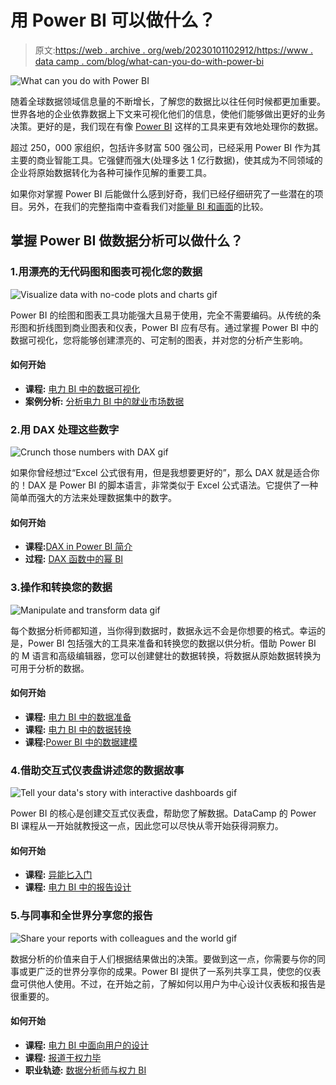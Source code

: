 # 用 Power BI 可以做什么？

> 原文:[https://web . archive . org/web/20230101102912/https://www . data camp . com/blog/what-can-you-do-with-power-bi](https://web.archive.org/web/20230101102912/https://www.datacamp.com/blog/what-can-you-do-with-power-bi)

![What can you do with Power BI](../Images/a1bb65f4b11a9083365381be360bcf5e.png)

随着全球数据领域信息量的不断增长，了解您的数据比以往任何时候都更加重要。世界各地的企业依靠数据上下文来可视化他们的信息，使他们能够做出更好的业务决策。更好的是，我们现在有像 [Power BI](https://web.archive.org/web/20221212140010/https://www.datacamp.com/learn/power-bi) 这样的工具来更有效地处理你的数据。

超过 250，000 家组织，包括许多财富 500 强公司，已经采用 Power BI 作为其主要的商业智能工具。它强健而强大(处理多达 1 亿行数据)，使其成为不同领域的企业将原始数据转化为各种可操作见解的重要工具。

如果你对掌握 Power BI 后能做什么感到好奇，我们已经仔细研究了一些潜在的项目。另外，在我们的完整指南中查看我们对[能量 BI 和画面](https://web.archive.org/web/20221212140010/https://www.datacamp.com/blog/what-can-you-do-with-power-bi)的比较。

## 掌握 Power BI 做数据分析可以做什么？

### 1.用漂亮的无代码图和图表可视化您的数据

![Visualize data with no-code plots and charts gif](../Images/391c67f50c6639a83ce8623b67ee08e9.png)

Power BI 的绘图和图表工具功能强大且易于使用，完全不需要编码。从传统的条形图和折线图到商业图表和仪表，Power BI 应有尽有。通过掌握 Power BI 中的数据可视化，您将能够创建漂亮的、可定制的图表，并对您的分析产生影响。

#### 如何开始

*   **课程:** [电力 BI 中的数据可视化](https://web.archive.org/web/20221212140010/https://www.datacamp.com/courses/data-visualization-in-power-bi)
*   **案例分析:** [分析电力 BI 中的就业市场数据](https://web.archive.org/web/20221212140010/https://www.datacamp.com/courses/case-study-analyzing-job-market-data-in-power-bi)

### 2.用 DAX 处理这些数字

![Crunch those numbers with DAX gif](../Images/ff7f45e9e4b0c1ae724642bb8202f9b8.png)

如果你曾经想过“Excel 公式很有用，但是我想要更好的”，那么 DAX 就是适合你的！DAX 是 Power BI 的脚本语言，非常类似于 Excel 公式语法。它提供了一种简单而强大的方法来处理数据集中的数字。

#### 如何开始

*   **课程:**[DAX in Power BI 简介](https://web.archive.org/web/20221212140010/https://www.datacamp.com/courses/introduction-to-dax-in-power-bi)
*   **过程:** [DAX 函数中的幂 BI](https://web.archive.org/web/20221212140010/https://www.datacamp.com/courses/dax-functions-in-power-bi)

### 3.操作和转换您的数据

![Manipulate and transform data gif](../Images/f6213dfae30467192e1c3647bf604b6a.png)

每个数据分析师都知道，当你得到数据时，数据永远不会是你想要的格式。幸运的是，Power BI 包括强大的工具来准备和转换您的数据以供分析。借助 Power BI 的 M 语言和高级编辑器，您可以创建健壮的数据转换，将数据从原始数据转换为可用于分析的数据。

#### 如何开始

*   **课程:** [电力 BI 中的数据准备](https://web.archive.org/web/20221212140010/https://www.datacamp.com/courses/data-preparation-in-power-bi)
*   **课程:** [电力 BI 中的数据转换](https://web.archive.org/web/20221212140010/https://www.datacamp.com/courses/data-transformation-in-power-bi)
*   **课程:**[Power BI 中的数据建模](https://web.archive.org/web/20221212140010/https://www.datacamp.com/courses/data-modeling-in-power-bi)

### 4.借助交互式仪表盘讲述您的数据故事

![Tell your data's story with interactive dashboards gif](../Images/6714ef5a524d32f26342b2254d3062c5.png)

Power BI 的核心是创建交互式仪表盘，帮助您了解数据。DataCamp 的 Power BI 课程从一开始就教授这一点，因此您可以尽快从零开始获得洞察力。

#### 如何开始

*   **课程:** [异能匕入门](https://web.archive.org/web/20221212140010/https://www.datacamp.com/courses/introduction-to-power-bi)
*   **课程:** [电力 BI 中的报告设计](https://web.archive.org/web/20221212140010/https://www.datacamp.com/courses/report-design-in-power-bi)

### 5.与同事和全世界分享您的报告

![Share your reports with colleagues and the world gif](../Images/24eff113c32faeea45f0e290d04c6322.png)

数据分析的价值来自于人们根据结果做出的决策。要做到这一点，你需要与你的同事或更广泛的世界分享你的成果。Power BI 提供了一系列共享工具，使您的仪表盘可供他人使用。不过，在开始之前，了解如何以用户为中心设计仪表板和报告是很重要的。

#### 如何开始

*   **课程:** [电力 BI 中面向用户的设计](https://web.archive.org/web/20221212140010/https://www.datacamp.com/courses/user-oriented-design-in-power-bi)
*   **课程:** [报道于权力毕](https://web.archive.org/web/20221212140010/https://www.datacamp.com/courses/reports-in-power-bi)
*   **职业轨迹:** [数据分析师与权力 BI](https://web.archive.org/web/20221212140010/https://www.datacamp.com/tracks/data-analyst-in-power-bi)